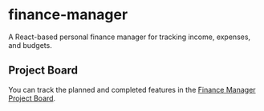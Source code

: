 # finance-manager
A React-based personal finance manager for tracking income, expenses, and budgets.

## Project Board


You can track the planned and completed features in the [Finance Manager Project Board](https://github.com/users/Malte95/projects/4/views/1).



